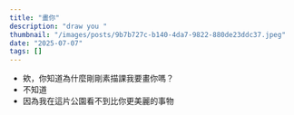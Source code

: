 ```yaml
---
title: "畫你"
description: "draw you "
thumbnail: "/images/posts/9b7b727c-b140-4da7-9822-880de23ddc37.jpeg"
date: "2025-07-07"
tags: []
---
```

- 欸，你知道為什麼剛剛素描課我要畫你嗎？
- 不知道
- 因為我在這片公園看不到比你更美麗的事物
